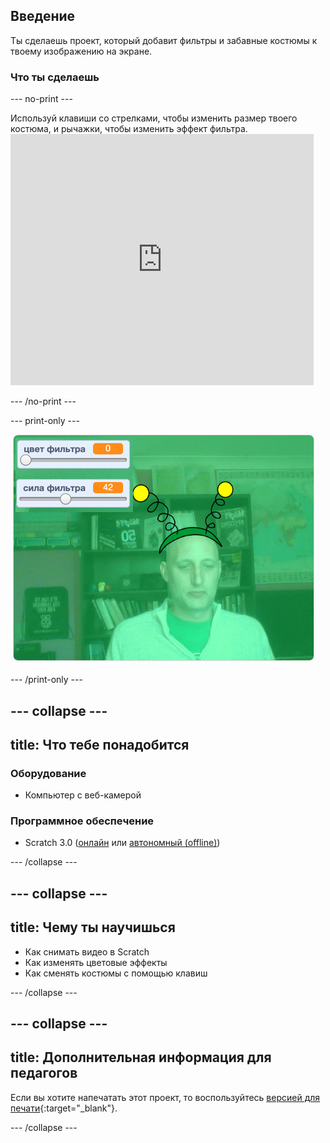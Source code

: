 ## Введение

Ты сделаешь проект, который добавит фильтры и забавные костюмы к твоему изображению на экране.

### Что ты сделаешь

--- no-print ---

Используй клавиши со стрелками, чтобы изменить размер твоего костюма, и рычажки, чтобы изменить эффект фильтра. <iframe src="https://scratch.mit.edu/projects/384708235/embed" allowtransparency="true" width="485" height="402" frameborder="0" scrolling="no" allowfullscreen mark="crwd-mark"></iframe>

--- /no-print ---

--- print-only ---

![Завершённый проект](images/final.png)

--- /print-only ---

--- collapse ---
---
title: Что тебе понадобится
---

### Оборудование

+ Компьютер с веб-камерой

### Программное обеспечение

+ Scratch 3.0 ([онлайн](http://rpf.io/scratchon) или [автономный (offline)](http://rpf.io/scratchoff))

--- /collapse ---

--- collapse ---
---
title: Чему ты научишься
---

- Как снимать видео в Scratch
- Как изменять цветовые эффекты
- Как сменять костюмы с помощью клавиш

--- /collapse ---

--- collapse ---
---
title: Дополнительная информация для педагогов
---

Если вы хотите напечатать этот проект, то воспользуйтесь [версией для печати](https://projects.raspberrypi.org/ru-RU/projects/scratchchat-filters/print){:target="_blank"}.

--- /collapse ---
